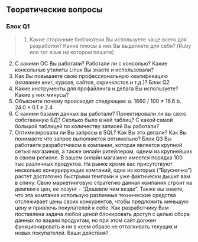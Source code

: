 
## Теоретические вопросы

### Блок Q1 
> 1. Какие сторонние библиотеки Вы используете чаще всего для разработки? Какие плюсы в
> них Вы выделяете для себя? (Ruby или тот язык на котором пишите)
 

2. C какими OС Вы работали? Работали ли с консолью? Какие консольные утилиты Linux
Вы знаете и использовали?
3. Как Вы повышаете свою профессиональную квалификацию (названия книг, курсов,
сайтов, скринкастов и т.д.)?
Блок Q2
1. Какие инструменты для профайлинга и дебага Вы используете? Какие у них минусы?
2. Объясните почему происходит следующее:
a. 1660 / 100 ≠ 16.6
b. 24.0 * 0.1 ≠ 2.4
3. С какими базами данных вы работали? Проектировали ли вы свою собственную БД?
Сколько было в ней таблиц? С какой самой большой таблицей по количеству записей
Вы работали?
4. Оптимизировали ли Вы запросы в SQL? Как Вы это делали? Как Вы понимаете что
запрос выполняется оптимально?
Блок Q3
Вы работаете разработчиком в компании, которая является крупной сетью магазинов, а
также онлайн ритейлером, одним из крупнейших в своем регионе. В вашем онлайн
магазине имеется порядка 100 тыс различных продуктов.
На рынке кроме вас присутствуют несколько конкурирующих компаний, одна из которых
(“Брусничка”) растет достаточно быстрыми темпами и уже фактически дышит вам в
спину. Свою маркетинговую стратегию данная компания строит на демпинге цен, ее
лозунг - “Дешевле чем везде”. Также вы знаете, что эта компания использую различные
технические средства отслеживает цены своих конкурентов, чтобы предложить меньшую
цену и привлечь покупателей к себе.
Как разработчику Вам поставлена задача любой ценой блокировать доступ с целью
сбора данных по вашим продуктам, но при этом сайт должен функционировать и ни в
коем образе не отталкивать текущих и новых покупателей.
Ваши действия?
